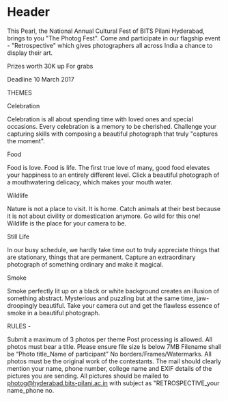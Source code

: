 <!-- TITLE: Restrospective -->
<!-- SUBTITLE: A quick summary of Restrospective -->

# Header
This Pearl, the National Annual Cultural Fest of BITS Pilani Hyderabad, brings to you "The Photog Fest". Come and participate in our flagship event - "Retrospective" which gives photographers all across India a chance to display their art.

Prizes worth 30K up For grabs

Deadline 10 March 2017

THEMES

Celebration

Celebration is all about spending time with loved ones and special occasions. Every celebration is a memory to be cherished. Challenge your capturing skills with composing a beautiful photograph that truly "captures the moment".

Food

Food is love. Food is life. The first true love of many, good food elevates your happiness to an entirely different level. Click a beautiful photograph of a mouthwatering delicacy, which makes your mouth water.

Wildlife

Nature is not a place to visit. It is home. Catch animals at their best because it is not about civility or domestication anymore. Go wild for this one! Wildlife is the place for your camera to be.

Still Life

In our busy schedule, we hardly take time out to truly appreciate things that are stationary, things that are permanent. Capture an extraordinary photograph of something ordinary and make it magical.

Smoke

Smoke perfectly lit up on a black or white background creates an illusion of something abstract. Mysterious and puzzling but at the same time, jaw-droopingly beautiful. Take your camera out and get the flawless essence of smoke in a beautiful photograph.

RULES -

Submit a maximum of 3 photos per theme
Post processing is allowed.
All photos must bear a title.
Please ensure file size Is below 7MB
Filename shall be “Photo title_Name of participant”
No borders/Frames/Watermarks.
All photos must be the original work of the contestants.
The mail should clearly mention your name, phone number, college name and EXIF details of the pictures you are sending.
All pictures should be mailed to photog@hyderabad.bits-pilani.ac.in with subject as "RETROSPECTIVE_your name_phone no.